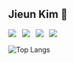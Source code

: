 ## Jieun Kim 👋

<p align="left">
  <img src="https://img.shields.io/badge/springboot-6DB33F.svg?style=for-the-badge&logo=springboot&logoColor=white" />
  &nbsp;
  <img src="https://img.shields.io/badge/java-007396.svg?style=for-the-badge&logo=openjdk&logoColor=white" />
  &nbsp;
  <img src="https://img.shields.io/badge/python-3776AB.svg?style=for-the-badge&logo=python&logoColor=white" />
  &nbsp;
  <img src="https://img.shields.io/badge/Oracle%20SQL%20Developer-F80000.svg?style=for-the-badge&logo=oracle&logoColor=white" />
</p>


![Top Langs](https://github-readme-stats.vercel.app/api/top-langs/?username=zi-eunn&layout=compact)
<!--
**zi-eunn/zi-eunn** is a ✨ _special_ ✨ repository because its `README.md` (this file) appears on your GitHub profile.

Here are some ideas to get you started:

- 🔭 I’m currently working on ...
- 🌱 I’m currently learning ...
- 👯 I’m looking to collaborate on ...
- 🤔 I’m looking for help with ...
- 💬 Ask me about ...
- 📫 How to reach me: ...
- 😄 Pronouns: ...
- ⚡ Fun fact: ...
-->
